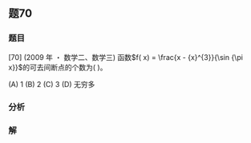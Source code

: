 ## 题70
### 题目
[70] (2009 年 ・ 数学二、数学三) 函数$f( x)  = \frac{x - {x}^{3}}{\sin {\pi x}}$的可去间断点的个数为(   )。

(A) 1 (B) 2 (C) 3 (D) 无穷多
### 分析

### 解